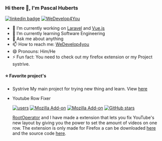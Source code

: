 ### Hi there 👋, I'm Pascal Huberts

[![linkedin badge](https://img.shields.io/badge/Pascal_Huberts-30302f?style=flat-square&logo=linkedin)](https://www.linkedin.com/in/pascal-huberts-b1a602179/)
[![WeDevelop4You](https://img.shields.io/badge/WeDevelop4You-30302f?style=flat-square&logo=github)](https://github.com/WeDevelop4You)

- 🔭 I’m currently working on [Laravel](https://laravel.com/) and [Vue.js](https://vuejs.org/)
- 🌱 I’m currently learning Software Engineering
- 💬 Ask me about anything
- 📫 How to reach me: [WeDevelop4you](https://wedevelop4you.nl/Contact)
- 😄 Pronouns: Him/He
- ⚡ Fun fact: You need to check out my firefox extension or my Project systrive.

#### :star: Favorite project's
- Systrive
  My main project for trying new thing and learn. View [here](https://github.com/WeDevelop4You/Systrive) 

- Youtube Row Fixer

  [![users](https://img.shields.io/amo/users/%7B528dea52-7c0b-43a6-b899-85e7952022c3%7D?color=009bff&label=Daily%20users&logo=firefox&logoColor=ffffff&style=flat-square)](https://addons.mozilla.org/en-US/firefox/addon/youtube-row-fixer/)
  [![Mozilla Add-on](https://img.shields.io/amo/dw/%7B528dea52-7c0b-43a6-b899-85e7952022c3%7D?color=009bff&label=Downloads&logo=firefox&logoColor=ffffff&style=flat-square)](https://addons.mozilla.org/en-US/firefox/addon/youtube-row-fixer/)
  [![Mozilla Add-on](https://img.shields.io/amo/stars/%7B528dea52-7c0b-43a6-b899-85e7952022c3%7D?color=009bff&label=Reviews&logo=firefox&logoColor=ffffff&style=flat-square)](https://addons.mozilla.org/en-US/firefox/addon/youtube-row-fixer/)
  [![GitHub stars](https://img.shields.io/github/stars/RootOperator/Youtube-row-fixer?color=009bff&label=Stars&logo=github&logoColor=ffffff&style=flat-square)](https://github.com/RootOperator/Youtube-row-fixer)
  
  [RootOperator](https://github.com/RootOperator) and I have made a extension that lets you fix YouTube's new layout by giving you the power to set the amount of videos on one row. The extension is only made for Firefox a can be downloaded [here](https://addons.mozilla.org/en-US/firefox/addon/youtube-row-fixer/) and the source code [here](https://github.com/RootOperator/YouTube-row-fixer).
